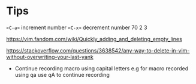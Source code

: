 # Tips

`<C-a>` increment number
`<C-x>` decrement number
70
2
3

<https://vim.fandom.com/wiki/Quickly_adding_and_deleting_empty_lines>

<https://stackoverflow.com/questions/3638542/any-way-to-delete-in-vim-without-overwriting-your-last-yank>

- Continue recording macro using capital letters
  e.g for macro recorded using qa use qA to continue recording
